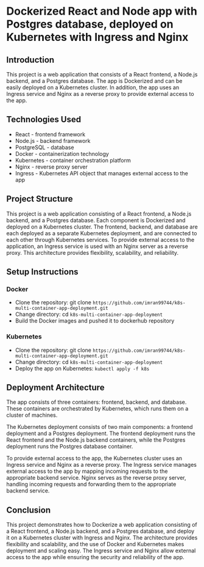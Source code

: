 # Dockerized React and Node app with Postgres database, deployed on Kubernetes with Ingress and Nginx

## Introduction
This project is a web application that consists of a React frontend, a Node.js backend, and a Postgres database. The app is Dockerized and can be easily deployed on a Kubernetes cluster. In addition, the app uses an Ingress service and Nginx as a reverse proxy to provide external access to the app.


## Technologies Used
- React - frontend framework
- Node.js - backend framework
- PostgreSQL - database
- Docker - containerization technology
- Kubernetes - container orchestration platform
- Nginx - reverse proxy server
- Ingress - Kubernetes API object that manages external access to the app

## Project Structure
This project is a web application consisting of a React frontend, a Node.js backend, and a Postgres database. Each component is Dockerized and deployed on a Kubernetes cluster. The frontend, backend, and database are each deployed as a separate Kubernetes deployment, and are connected to each other through Kubernetes services. To provide external access to the application, an Ingress service is used with an Nginx server as a reverse proxy. This architecture provides flexibility, scalability, and reliability.


## Setup Instructions
### Docker
- Clone the repository: git clone `https://github.com/imran99744/k8s-multi-container-app-deployment.git`
- Change directory: cd `k8s-multi-container-app-deployment`
- Build the Docker images and pushed it to dockerhub repository

### Kubernetes
- Clone the repository: git clone `https://github.com/imran99744/k8s-multi-container-app-deployment.git`
- Change directory: cd `k8s-multi-container-app-deployment`
- Deploy the app on Kubernetes: `kubectl apply -f k8s`

## Deployment Architecture
The app consists of three containers: frontend, backend, and database. These containers are orchestrated by Kubernetes, which runs them on a cluster of machines.

The Kubernetes deployment consists of two main components: a frontend deployment and a Postgres deployment. The frontend deployment runs the React frontend and the Node.js backend containers, while the Postgres deployment runs the Postgres database container.

To provide external access to the app, the Kubernetes cluster uses an Ingress service and Nginx as a reverse proxy. The Ingress service manages external access to the app by mapping incoming requests to the appropriate backend service. Nginx serves as the reverse proxy server, handling incoming requests and forwarding them to the appropriate backend service.

## Conclusion
This project demonstrates how to Dockerize a web application consisting of a React frontend, a Node.js backend, and a Postgres database, and deploy it on a Kubernetes cluster with Ingress and Nginx. The architecture provides flexibility and scalability, and the use of Docker and Kubernetes makes deployment and scaling easy. The Ingress service and Nginx allow external access to the app while ensuring the security and reliability of the app.

